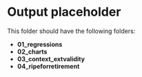 # Output placeholder

This folder should have the following folders: 
- __01_regressions__
- __02_charts__
- __03_context_extvalidity__
- __04_ripeforretirement__
